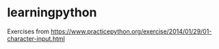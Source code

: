 # learningpython
Exercises from https://www.practicepython.org/exercise/2014/01/29/01-character-input.html
